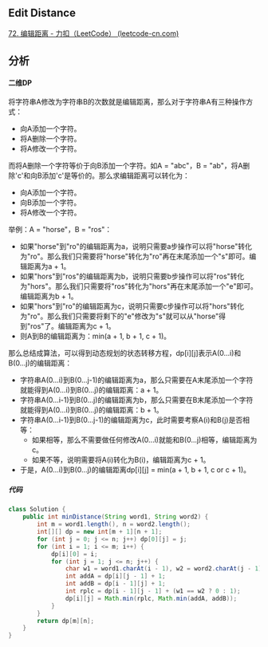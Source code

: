 ## Edit Distance

[72. 编辑距离 - 力扣（LeetCode） (leetcode-cn.com)](https://leetcode-cn.com/problems/edit-distance/)

## 分析

#### 二维DP

将字符串A修改为字符串B的次数就是编辑距离，那么对于字符串A有三种操作方式：

*   向A添加一个字符。
*   将A删除一个字符。
*   将A修改一个字符。

而将A删除一个字符等价于向B添加一个字符。如A = "abc"，B = "ab"，将A删除'c'和向B添加'c'是等价的。那么求编辑距离可以转化为：

*   向A添加一个字符。
*   向B添加一个字符。
*   将A修改一个字符。

举例：A = "horse"，B = "ros"：

*   如果"horse"到"ro"的编辑距离为a，说明只需要a步操作可以将"horse"转化为"ro"。那么我们只需要将"horse"转化为"ro"再在末尾添加一个"s"即可。编辑距离为a + 1。
*   如果"hors"到"ros"的编辑距离为b，说明只需要b步操作可以将"ros"转化为"hors"。那么我们只需要将"ros"转化为"hors"再在末尾添加一个"e"即可。编辑距离为b + 1。
*   如果"hors"到"ro"的编辑距离为c，说明只需要c步操作可以将"hors"转化为"ro"。那么我们只需要将剩下的"e"修改为"s"就可以从"horse"得到"ros"了。编辑距离为c + 1。
*   则A到B的编辑距离为：min(a + 1, b + 1, c + 1)。

那么总结成算法，可以得到动态规划的状态转移方程，dp\[i][j]表示A(0...i)和B(0...j)的编辑距离：

*   字符串A(0...i)到B(0...j-1)的编辑距离为a，那么只需要在A末尾添加一个字符就能得到A(0...i)到B(0...j)的编辑距离：a + 1。
*   字符串A(0...i-1)到B(0...j)的编辑距离为b，那么只需要在B末尾添加一个字符就能得到A(0...i)到B(0...j)的编辑距离：b + 1。
*   字符串A(0...i-1)到B(0...j-1)的编辑距离为c，此时需要考察A(i)和B(j)是否相等：
    *   如果相等，那么不需要做任何修改A(0...i)就能和B(0...j)相等，编辑距离为c。
    *   如果不等，说明需要将A(i)转化为B(i)，编辑距离为c + 1。
*   于是，A(0...i)到B(0...j)的编辑距离dp\[i][j] = min(a + 1, b + 1, c or c + 1)。

##### 代码

```java
class Solution {
    public int minDistance(String word1, String word2) {
        int m = word1.length(), n = word2.length();
        int[][] dp = new int[m + 1][n + 1];
        for (int j = 0; j <= n; j++) dp[0][j] = j;
        for (int i = 1; i <= m; i++) {
            dp[i][0] = i;
            for (int j = 1; j <= n; j++) {
                char w1 = word1.charAt(i - 1), w2 = word2.charAt(j - 1);
                int addA = dp[i][j - 1] + 1;
                int addB = dp[i - 1][j] + 1;
                int rplc = dp[i - 1][j - 1] + (w1 == w2 ? 0 : 1);
                dp[i][j] = Math.min(rplc, Math.min(addA, addB));
            }
        }
        return dp[m][n];
    }
}
```

